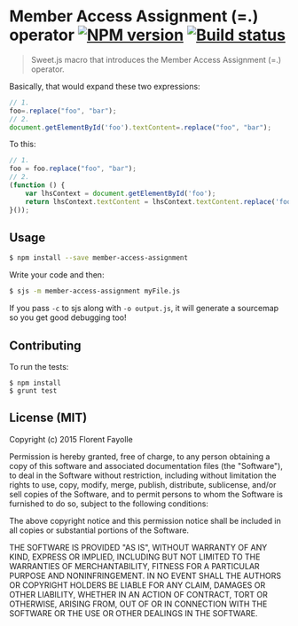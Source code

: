 # Member Access Assignment (=.) operator [![NPM version](https://badge.fury.io/js/member-access-assignment.svg)](http://badge.fury.io/js/member-access-assignment) [![Build status](https://travis-ci.org/gruntjs/member-access-assignment.png?branch=master)](https://travis-ci.org/gruntjs/member-access-assignment)

> Sweet.js macro that introduces the Member Access Assignment (=.) operator.

Basically, that would expand these two expressions:
````javascript
// 1.
foo=.replace("foo", "bar");
// 2.
document.getElementById('foo').textContent=.replace("foo", "bar");
````

To this:

````javascript
// 1.
foo = foo.replace("foo", "bar");
// 2.
(function () {
    var lhsContext = document.getElementById('foo');
    return lhsContext.textContent = lhsContext.textContent.replace('foo', 'bar');
}());
````

## Usage
````bash
$ npm install --save member-access-assignment
````
Write your code and then:
````bash
$ sjs -m member-access-assignment myFile.js
````

If you pass `-c` to sjs along with `-o output.js`, it will generate a sourcemap so you get good debugging too!

## Contributing
To run the tests:
````
$ npm install
$ grunt test
````

## License (MIT)

Copyright (c) 2015 Florent Fayolle

Permission is hereby granted, free of charge, to any person obtaining a copy
of this software and associated documentation files (the "Software"), to deal
in the Software without restriction, including without limitation the rights
to use, copy, modify, merge, publish, distribute, sublicense, and/or sell
copies of the Software, and to permit persons to whom the Software is
furnished to do so, subject to the following conditions:

The above copyright notice and this permission notice shall be included in
all copies or substantial portions of the Software.

THE SOFTWARE IS PROVIDED "AS IS", WITHOUT WARRANTY OF ANY KIND, EXPRESS OR
IMPLIED, INCLUDING BUT NOT LIMITED TO THE WARRANTIES OF MERCHANTABILITY,
FITNESS FOR A PARTICULAR PURPOSE AND NONINFRINGEMENT. IN NO EVENT SHALL THE
AUTHORS OR COPYRIGHT HOLDERS BE LIABLE FOR ANY CLAIM, DAMAGES OR OTHER
LIABILITY, WHETHER IN AN ACTION OF CONTRACT, TORT OR OTHERWISE, ARISING FROM,
OUT OF OR IN CONNECTION WITH THE SOFTWARE OR THE USE OR OTHER DEALINGS IN
THE SOFTWARE.
